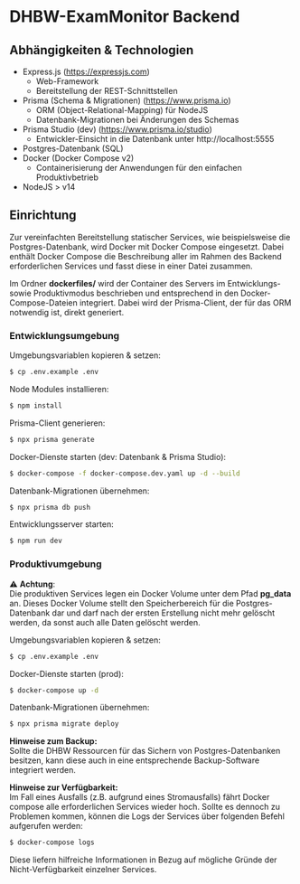 # DHBW-ExamMonitor Backend

## Abhängigkeiten & Technologien

- Express.js (https://expressjs.com)
  - Web-Framework
  - Bereitstellung der REST-Schnittstellen
- Prisma (Schema & Migrationen) (https://www.prisma.io)
  - ORM (Object-Relational-Mapping) für NodeJS
  - Datenbank-Migrationen bei Änderungen des Schemas
- Prisma Studio (dev) (https://www.prisma.io/studio)
  - Entwickler-Einsicht in die Datenbank unter http://localhost:5555
- Postgres-Datenbank (SQL)
- Docker (Docker Compose v2)
  - Containerisierung der Anwendungen für den einfachen Produktivbetrieb
- NodeJS > v14

## Einrichtung

Zur vereinfachten Bereitstellung statischer Services, wie beispielsweise die Postgres-Datenbank, wird Docker mit Docker Compose eingesetzt. Dabei enthält Docker Compose die Beschreibung aller im Rahmen des Backend erforderlichen Services und fasst diese in einer Datei zusammen.

Im Ordner **dockerfiles/** wird der Container des Servers im Entwicklungs- sowie Produktivmodus beschrieben und entsprechend in den Docker-Compose-Dateien integriert. Dabei wird der Prisma-Client, der für das ORM notwendig ist, direkt generiert.

### Entwicklungsumgebung

Umgebungsvariablen kopieren & setzen:

```bash
$ cp .env.example .env
```

Node Modules installieren:

```bash
$ npm install
```

Prisma-Client generieren:

```bash
$ npx prisma generate
```

Docker-Dienste starten (dev: Datenbank & Prisma Studio):

```bash
$ docker-compose -f docker-compose.dev.yaml up -d --build
```

Datenbank-Migrationen übernehmen:

```bash
$ npx prisma db push
```

Entwicklungsserver starten:

```bash
$ npm run dev
```

### Produktivumgebung

⚠️ **Achtung**:</br>
Die produktiven Services legen ein Docker Volume unter dem Pfad **pg_data** an. 
Dieses Docker Volume stellt den Speicherbereich für die Postgres-Datenbank dar und darf nach der ersten Erstellung nicht mehr gelöscht werden, da sonst auch alle Daten gelöscht werden.

Umgebungsvariablen kopieren & setzen:

```bash
$ cp .env.example .env
```

Docker-Dienste starten (prod):

```bash
$ docker-compose up -d
```

Datenbank-Migrationen übernehmen:

```bash
$ npx prisma migrate deploy
```

**Hinweise zum Backup:**</br>
Sollte die DHBW Ressourcen für das Sichern von Postgres-Datenbanken besitzen, kann diese auch in eine entsprechende Backup-Software integriert werden.

**Hinweise zur Verfügbarkeit:**</br>
Im Fall eines Ausfalls (z.B. aufgrund eines Stromausfalls) fährt Docker compose alle erforderlichen Services wieder hoch. Sollte es dennoch zu Problemen kommen, können die Logs der Services über folgenden Befehl aufgerufen werden:

```bash
$ docker-compose logs
```

Diese liefern hilfreiche Informationen in Bezug auf mögliche Gründe der Nicht-Verfügbarkeit einzelner Services.
